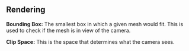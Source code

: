 ## Rendering

**Bounding Box:** The smallest box in which a given mesh would fit. This is used to check if the mesh is in view of the camera.

**Clip Space:** This is the space that determines what the camera sees.